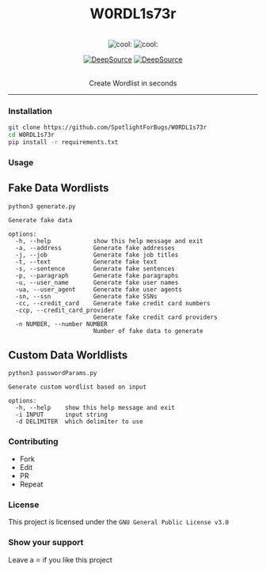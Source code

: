 <div align="center">
<h1 align="center">W0RDL1s73r</h1>
<br />
<img alt="cool: " src="https://img.shields.io/badge/cool-100%25-informational" />
<img alt="cool: " src="https://img.shields.io/badge/speed-89%25-green" >

[![DeepSource](https://deepsource.io/gh/SpotlightForBugs/W0RDL1s73r.svg/?label=active+issues&show_trend=true&token=zYAbT9a8ZaHAlz1eE4tw3O7N)](https://deepsource.io/gh/SpotlightForBugs/W0RDL1s73r/?ref=repository-badge)
[![DeepSource](https://deepsource.io/gh/SpotlightForBugs/W0RDL1s73r.svg/?label=resolved+issues&show_trend=true&token=zYAbT9a8ZaHAlz1eE4tw3O7N)](https://deepsource.io/gh/SpotlightForBugs/W0RDL1s73r/?ref=repository-badge)

<br>
Create Wordlist in seconds
</div>

---

### Installation

```bash
git clone https://github.com/SpotlightForBugs/W0RDL1s73r
cd W0RDL1s73r
pip install -r requirements.txt

```

### Usage

## Fake Data Wordlists
```python3 generate.py ```

```
Generate fake data

options:
  -h, --help            show this help message and exit
  -a, --address         Generate fake addresses
  -j, --job             Generate fake job titles
  -t, --text            Generate fake text
  -s, --sentence        Generate fake sentences
  -p, --paragraph       Generate fake paragraphs
  -u, --user_name       Generate fake user names
  -ua, --user_agent     Generate fake user agents
  -sn, --ssn            Generate fake SSNs
  -cc, --credit_card    Generate fake credit card numbers
  -ccp, --credit_card_provider
                        Generate fake credit card providers
  -n NUMBER, --number NUMBER
                        Number of fake data to generate
```


## Custom Data Worldlists
```python3 passwordParams.py ```

```
Generate custom wordlist based on input

options:
  -h, --help    show this help message and exit
  -i INPUT      input string
  -d DELIMITER  which delimiter to use
  ```
### Contributing
* Fork
* Edit
* PR
* Repeat

### License

This project is licensed under the `GNU General Public License v3.0`

### Show your support

Leave a ⭐ if you like this project
